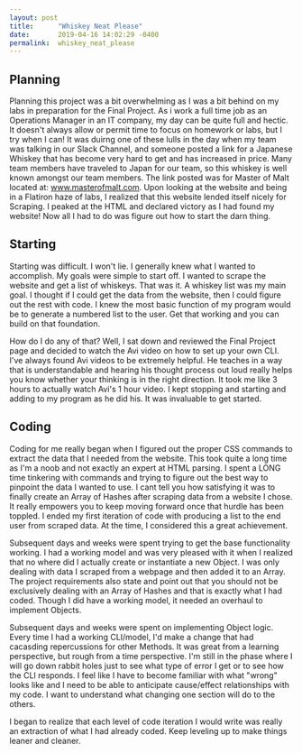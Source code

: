 ```yaml
---
layout: post
title:      "Whiskey Neat Please"
date:       2019-04-16 14:02:29 -0400
permalink:  whiskey_neat_please
---
```



## Planning
Planning this project was a bit overwhelming as I was a bit behind on my labs in preparation for the Final Project.   As i work a full time job as an Operations Manager in an IT company, my day can be quite full and hectic.  It doesn't always allow or permit time to focus on homework or labs, but I try when I can!   It was duirng one of these lulls in the day when my team was talking in our Slack Channel, and someone posted a link for a Japanese Whiskey that has become very hard to get and has increased in price.   Many team members have traveled to Japan for our team, so this whiskey is well known amongst our team members.   The link posted was for Master of Malt located at: www.masterofmalt.com.  Upon looking at the website and being in a Flatiron haze of labs, I realized that this website lended itself nicely for Scraping.   I peaked at the HTML and declared victory as I had found my website!  Now all I had to do was figure out how to start the darn thing.  


## Starting
Starting was difficult.  I won't lie.  I generally knew what I wanted to accomplish.   My goals were simple to start off.   I wanted to scrape the website and get a list of whiskeys.   That was it.   A whiskey list was my main goal.   I thought if I could get the data from the website, then I could figure out the rest with code.   I knew the most basic function of my program would be to generate a numbered list to the user.  Get that working and you can build on that foundation.   

How do I do any of that?  Well, I sat down and reviewed the Final Project page and decided to watch the Avi video on how to set up your own CLI.   I've always found Avi videos to be extremely helpful.  He teaches in a way that is understandable and hearing his thought process out loud really helps you know whether your thinking is in the right direction.  It took me like 3 hours to actually watch Avi's 1 hour video.  I kept stopping and starting and adding to my program as he did his.   It was invaluable to get started.   


## Coding
Coding for me really began when I figured out the proper CSS commands to extract the data that I needed from the website.  This took quite a long time as I'm a noob and not exactly an expert at HTML parsing.  I spent a LONG time tinkering with commands and trying to figure out the best way to pinpoint the data I wanted to use.  I cant tell you how satisfying it was to finally create an Array of Hashes after scraping data from a website I chose.  It really empowers you to keep moving forward once that hurdle has been toppled.   I ended my first iteration of code with producing a list to the end user from scraped data.  At the time, I considered this a great achievement.  

Subsequent days and weeks were spent trying to get the base functionality working.   I had a working model and was very pleased with it when I realized that no where did I actually create or instantiate a new Object.  I was only dealing with data I scraped from a webpage and then added it to an Array.   The project requirements also state and point out that you should not be exclusively dealing with an Array of Hashes and that is exactly what I had coded.   Though I did have a working model, it needed an overhaul to implement Objects.

Subsequent days and weeks were spent on implementing Object logic.  Every time I had a working CLI/model, I'd make a change that had cacasding repercussions for other Methods.   It was great from a learning perspective, but rough from a time perspective.  I'm still in the phase where I will go down rabbit holes just to see what type of error I get or to see how the CLI responds.   I feel like I have to become familiar with what "wrong" looks like and I need to be able to anticipate cause/effect relationships with my code.   I want to understand what changing one section will do to the others.  


I began to realize that each level of code iteration I would write was really an extraction of what I had already coded.   Keep leveling up to make things leaner and cleaner.  

